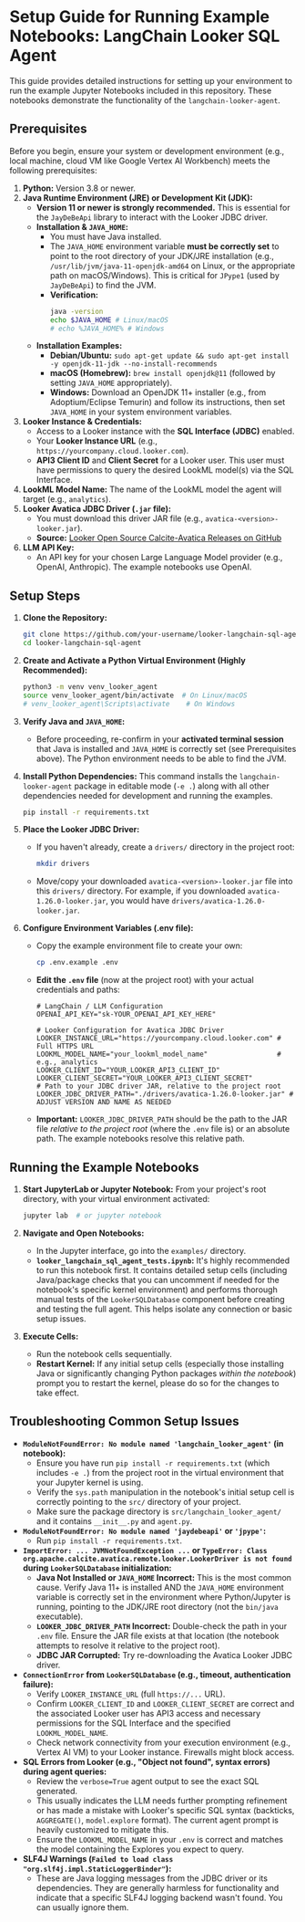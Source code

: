 # Setup Guide for Running Example Notebooks: LangChain Looker SQL Agent

This guide provides detailed instructions for setting up your environment to run the example Jupyter Notebooks included in this repository. These notebooks demonstrate the functionality of the `langchain-looker-agent`.

## Prerequisites

Before you begin, ensure your system or development environment (e.g., local machine, cloud VM like Google Vertex AI Workbench) meets the following prerequisites:

1.  **Python:** Version 3.8 or newer.
2.  **Java Runtime Environment (JRE) or Development Kit (JDK):**
    *   **Version 11 or newer is strongly recommended.** This is essential for the `JayDeBeApi` library to interact with the Looker JDBC driver.
    *   **Installation & `JAVA_HOME`:**
        *   You must have Java installed.
        *   The `JAVA_HOME` environment variable **must be correctly set** to point to the root directory of your JDK/JRE installation (e.g., `/usr/lib/jvm/java-11-openjdk-amd64` on Linux, or the appropriate path on macOS/Windows). This is critical for `JPype1` (used by `JayDeBeApi`) to find the JVM.
        *   **Verification:**
            ```bash
            java -version
            echo $JAVA_HOME # Linux/macOS
            # echo %JAVA_HOME% # Windows
            ```
    *   **Installation Examples:**
        *   **Debian/Ubuntu:** `sudo apt-get update && sudo apt-get install -y openjdk-11-jdk --no-install-recommends`
        *   **macOS (Homebrew):** `brew install openjdk@11` (followed by setting `JAVA_HOME` appropriately).
        *   **Windows:** Download an OpenJDK 11+ installer (e.g., from Adoptium/Eclipse Temurin) and follow its instructions, then set `JAVA_HOME` in your system environment variables.
3.  **Looker Instance & Credentials:**
    *   Access to a Looker instance with the **SQL Interface (JDBC)** enabled.
    *   Your **Looker Instance URL** (e.g., `https://yourcompany.cloud.looker.com`).
    *   **API3 Client ID** and **Client Secret** for a Looker user. This user must have permissions to query the desired LookML model(s) via the SQL Interface.
4.  **LookML Model Name:** The name of the LookML model the agent will target (e.g., `analytics`).
5.  **Looker Avatica JDBC Driver (`.jar` file):**
    *   You must download this driver JAR file (e.g., `avatica-<version>-looker.jar`).
    *   **Source:** [Looker Open Source Calcite-Avatica Releases on GitHub](https://github.com/looker-open-source/calcite-avatica/releases)
6.  **LLM API Key:**
    *   An API key for your chosen Large Language Model provider (e.g., OpenAI, Anthropic). The example notebooks use OpenAI.

## Setup Steps

1.  **Clone the Repository:**
    ```bash
    git clone https://github.com/your-username/looker-langchain-sql-agent.git # Replace with your repo URL
    cd looker-langchain-sql-agent
    ```

2.  **Create and Activate a Python Virtual Environment (Highly Recommended):**
    ```bash
    python3 -m venv venv_looker_agent
    source venv_looker_agent/bin/activate  # On Linux/macOS
    # venv_looker_agent\Scripts\activate    # On Windows
    ```

3.  **Verify Java and `JAVA_HOME`:**
    *   Before proceeding, re-confirm in your **activated terminal session** that Java is installed and `JAVA_HOME` is correctly set (see Prerequisites above). The Python environment needs to be able to find the JVM.

4.  **Install Python Dependencies:**
    This command installs the `langchain-looker-agent` package in editable mode (`-e .`) along with all other dependencies needed for development and running the examples.
    ```bash
    pip install -r requirements.txt
    ```

5.  **Place the Looker JDBC Driver:**
    *   If you haven't already, create a `drivers/` directory in the project root:
        ```bash
        mkdir drivers
        ```
    *   Move/copy your downloaded `avatica-<version>-looker.jar` file into this `drivers/` directory. For example, if you downloaded `avatica-1.26.0-looker.jar`, you would have `drivers/avatica-1.26.0-looker.jar`.

6.  **Configure Environment Variables (.env file):**
    *   Copy the example environment file to create your own:
        ```bash
        cp .env.example .env
        ```
    *   **Edit the `.env` file** (now at the project root) with your actual credentials and paths:
        ```env
        # LangChain / LLM Configuration
        OPENAI_API_KEY="sk-YOUR_OPENAI_API_KEY_HERE"

        # Looker Configuration for Avatica JDBC Driver
        LOOKER_INSTANCE_URL="https://yourcompany.cloud.looker.com" # Full HTTPS URL
        LOOKML_MODEL_NAME="your_lookml_model_name"                 # e.g., analytics
        LOOKER_CLIENT_ID="YOUR_LOOKER_API3_CLIENT_ID"
        LOOKER_CLIENT_SECRET="YOUR_LOOKER_API3_CLIENT_SECRET"
        # Path to your JDBC driver JAR, relative to the project root
        LOOKER_JDBC_DRIVER_PATH="./drivers/avatica-1.26.0-looker.jar" # ADJUST VERSION AND NAME AS NEEDED
        ```
    *   **Important:** `LOOKER_JDBC_DRIVER_PATH` should be the path to the JAR file *relative to the project root* (where the `.env` file is) or an absolute path. The example notebooks resolve this relative path.

## Running the Example Notebooks

1.  **Start JupyterLab or Jupyter Notebook:**
    From your project's root directory, with your virtual environment activated:
    ```bash
    jupyter lab  # or jupyter notebook
    ```

2.  **Navigate and Open Notebooks:**
    *   In the Jupyter interface, go into the `examples/` directory.
    *   **`looker_langchain_sql_agent_tests.ipynb`:** It's highly recommended to run this notebook first. It contains detailed setup cells (including Java/package checks that you can uncomment if needed for the notebook's specific kernel environment) and performs thorough manual tests of the `LookerSQLDatabase` component before creating and testing the full agent. This helps isolate any connection or basic setup issues.

3.  **Execute Cells:**
    *   Run the notebook cells sequentially.
    *   **Restart Kernel:** If any initial setup cells (especially those installing Java or significantly changing Python packages *within the notebook*) prompt you to restart the kernel, please do so for the changes to take effect.

## Troubleshooting Common Setup Issues

*   **`ModuleNotFoundError: No module named 'langchain_looker_agent'` (in notebook):**
    *   Ensure you have run `pip install -r requirements.txt` (which includes `-e .`) from the project root in the virtual environment that your Jupyter kernel is using.
    *   Verify the `sys.path` manipulation in the notebook's initial setup cell is correctly pointing to the `src/` directory of your project.
    *   Make sure the package directory is `src/langchain_looker_agent/` and it contains `__init__.py` and `agent.py`.
*   **`ModuleNotFoundError: No module named 'jaydebeapi'` or `'jpype'`:**
    *   Run `pip install -r requirements.txt`.
*   **`ImportError: ... JVMNotFoundException ...` or `TypeError: Class org.apache.calcite.avatica.remote.looker.LookerDriver is not found` during `LookerSQLDatabase` initialization:**
    *   **Java Not Installed or `JAVA_HOME` Incorrect:** This is the most common cause. Verify Java 11+ is installed AND the `JAVA_HOME` environment variable is correctly set in the environment where Python/Jupyter is running, pointing to the JDK/JRE root directory (not the `bin/java` executable).
    *   **`LOOKER_JDBC_DRIVER_PATH` Incorrect:** Double-check the path in your `.env` file. Ensure the JAR file exists at that location (the notebook attempts to resolve it relative to the project root).
    *   **JDBC JAR Corrupted:** Try re-downloading the Avatica Looker JDBC driver.
*   **`ConnectionError` from `LookerSQLDatabase` (e.g., timeout, authentication failure):**
    *   Verify `LOOKER_INSTANCE_URL` (full `https://...` URL).
    *   Confirm `LOOKER_CLIENT_ID` and `LOOKER_CLIENT_SECRET` are correct and the associated Looker user has API3 access and necessary permissions for the SQL Interface and the specified `LOOKML_MODEL_NAME`.
    *   Check network connectivity from your execution environment (e.g., Vertex AI VM) to your Looker instance. Firewalls might block access.
*   **SQL Errors from Looker (e.g., "Object not found", syntax errors) during agent queries:**
    *   Review the `verbose=True` agent output to see the exact SQL generated.
    *   This usually indicates the LLM needs further prompting refinement or has made a mistake with Looker's specific SQL syntax (backticks, `AGGREGATE()`, `model.explore` format). The current agent prompt is heavily customized to mitigate this.
    *   Ensure the `LOOKML_MODEL_NAME` in your `.env` is correct and matches the model containing the Explores you expect to query.
*   **SLF4J Warnings (`Failed to load class "org.slf4j.impl.StaticLoggerBinder"`):**
    *   These are Java logging messages from the JDBC driver or its dependencies. They are generally harmless for functionality and indicate that a specific SLF4J logging backend wasn't found. You can usually ignore them.
